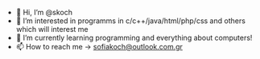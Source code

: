 - 👋 Hi, I’m @skoch
- 👀 I’m interested in programms in c/c++/java/html/php/css and others which will interest me
- 🌱 I’m currently learning programming and everything about computers!
- 📫 How to reach me -> sofiakoch@outlook.com.gr

<!---
skochyla/skochyla is a ✨ special ✨ repository because its `README.md` (this file) appears on your GitHub profile.
You can click the Preview link to take a look at your changes.
--->
